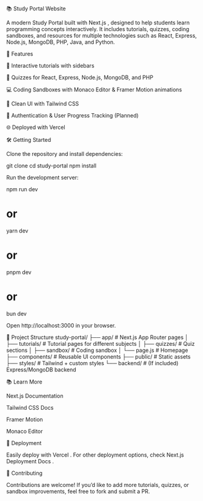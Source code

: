 📚 Study Portal Website

A modern Study Portal built with Next.js
, designed to help students learn programming concepts interactively.
It includes tutorials, quizzes, coding sandboxes, and resources for multiple technologies such as React, Express, Node.js, MongoDB, PHP, Java, and Python.

🚀 Features

📖 Interactive tutorials with sidebars

📝 Quizzes for React, Express, Node.js, MongoDB, and PHP

💻 Coding Sandboxes with Monaco Editor & Framer Motion animations

🎨 Clean UI with Tailwind CSS

🔐 Authentication & User Progress Tracking (Planned)

🌐 Deployed with Vercel

🛠️ Getting Started

Clone the repository and install dependencies:

git clone <your-repo-url>
cd study-portal
npm install


Run the development server:

npm run dev
# or
yarn dev
# or
pnpm dev
# or
bun dev


Open http://localhost:3000
 in your browser.

📂 Project Structure
study-portal/
 ├── app/               # Next.js App Router pages
 │   ├── tutorials/     # Tutorial pages for different subjects
 │   ├── quizzes/       # Quiz sections
 │   ├── sandbox/       # Coding sandbox
 │   └── page.js        # Homepage
 ├── components/        # Reusable UI components
 ├── public/            # Static assets
 ├── styles/            # Tailwind + custom styles
 └── backend/           # (If included) Express/MongoDB backend

📚 Learn More

Next.js Documentation

Tailwind CSS Docs

Framer Motion

Monaco Editor

🚀 Deployment

Easily deploy with Vercel
.
For other deployment options, check Next.js Deployment Docs
.

🤝 Contributing

Contributions are welcome! If you’d like to add more tutorials, quizzes, or sandbox improvements, feel free to fork and submit a PR.
